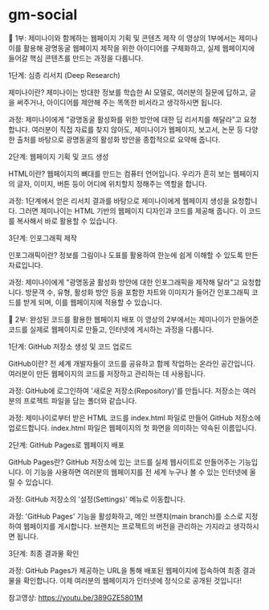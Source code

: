 # gm-social
📖 1부: 제미나이와 함께하는 웹페이지 기획 및 콘텐츠 제작
이 영상의 1부에서는 제미나이를 활용해 광명동굴 웹페이지 제작을 위한 아이디어를 구체화하고, 실제 웹페이지에 들어갈 핵심 콘텐츠를 만드는 과정을 다룹니다.

1단계: 심층 리서치 (Deep Research)

제미나이란? 제미나이는 방대한 정보를 학습한 AI 모델로, 여러분의 질문에 답하고, 글을 써주거나, 아이디어를 제안해 주는 똑똑한 비서라고 생각하시면 됩니다.

과정: 제미나이에게 "광명동굴 활성화를 위한 방안에 대한 딥 리서치를 해달라"고 요청합니다. 여러분이 직접 자료를 찾지 않아도, 제미나이가 웹페이지, 보고서, 논문 등 다양한 출처를 바탕으로 광명동굴의 활성화 방안을 종합적으로 요약해 줍니다.

2단계: 웹페이지 기획 및 코드 생성

HTML이란? 웹페이지의 뼈대를 만드는 컴퓨터 언어입니다. 우리가 흔히 보는 웹페이지의 글자, 이미지, 버튼 등이 어디에 위치할지 정해주는 역할을 합니다.

과정: 1단계에서 얻은 리서치 결과를 바탕으로 제미나이에게 웹페이지 생성을 요청합니다. 그러면 제미나이는 HTML 기반의 웹페이지 디자인과 코드를 제공해 줍니다. 이 코드를 복사해서 바로 활용할 수 있습니다.

3단계: 인포그래픽 제작

인포그래픽이란? 정보를 그림이나 도표를 활용하여 한눈에 쉽게 이해할 수 있도록 만든 자료입니다.

과정: 제미나이에게 "광명동굴 활성화 방안에 대한 인포그래픽을 제작해 달라"고 요청합니다. 방문객 수, 유형, 활성화 방안 등을 포함한 차트와 이미지가 들어간 인포그래픽 코드를 받게 되며, 이를 웹페이지에 적용할 수 있습니다.

🚀 2부: 완성된 코드를 활용한 웹페이지 배포
이 영상의 2부에서는 제미나이가 만들어준 코드를 실제로 웹페이지로 만들고, 인터넷에 게시하는 과정을 다룹니다.

1단계: GitHub 저장소 생성 및 코드 업로드

GitHub이란? 전 세계 개발자들이 코드를 공유하고 함께 작업하는 온라인 공간입니다. 여러분이 만든 웹페이지의 코드를 저장하고 관리하는 데 사용됩니다.

과정: GitHub에 로그인하여 '새로운 저장소(Repository)'를 만듭니다. 저장소는 여러분의 프로젝트 파일을 담는 폴더와 같습니다.

과정: 제미나이로부터 받은 HTML 코드를 index.html 파일로 만들어 GitHub 저장소에 업로드합니다. index.html 파일은 웹페이지의 첫 화면을 의미하는 약속된 이름입니다.

2단계: GitHub Pages로 웹페이지 배포

GitHub Pages란? GitHub 저장소에 있는 코드를 실제 웹사이트로 만들어주는 기능입니다. 이 기능을 사용하면 여러분의 웹페이지를 전 세계 누구나 볼 수 있는 인터넷에 올릴 수 있습니다.

과정: GitHub 저장소의 '설정(Settings)' 메뉴로 이동합니다.

과정: 'GitHub Pages' 기능을 활성화하고, 메인 브랜치(main branch)를 소스로 지정하여 웹페이지를 게시합니다. 브랜치는 프로젝트의 버전을 관리하는 가지라고 생각하시면 됩니다.

3단계: 최종 결과물 확인

과정: GitHub Pages가 제공하는 URL을 통해 배포된 웹페이지에 접속하여 최종 결과물을 확인합니다. 이제 여러분의 웹페이지가 인터넷에 정식으로 공개된 것입니다!

참고영상: https://youtu.be/389GZE5801M
